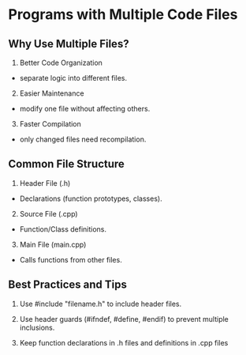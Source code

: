 # Programs with Multiple Code Files

## Why Use Multiple Files?

1. Better Code Organization

 - separate logic into different files.

2. Easier Maintenance

 - modify one file without affecting others.

3. Faster Compilation

 - only changed files need recompilation.


## Common File Structure

1. Header File (.h)

 - Declarations (function prototypes, classes).

2. Source File (.cpp)

 - Function/Class definitions.

3. Main File (main.cpp)

 - Calls functions from other files.


## Best Practices and Tips

1. Use #include "filename.h" to include header files.

2. Use header guards (#ifndef, #define, #endif) to prevent multiple inclusions.

3. Keep function declarations in .h files and definitions in .cpp files